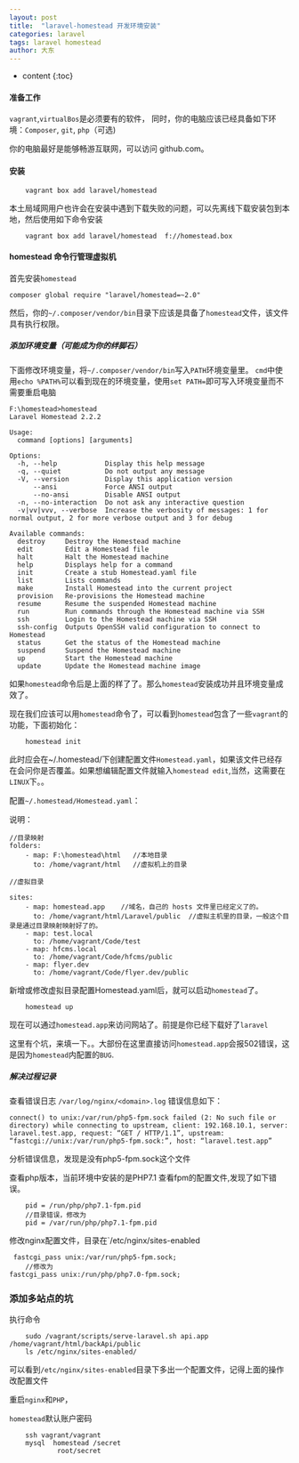 ```yaml
---
layout: post
title:  "laravel-homestead 开发环境安装"
categories: laravel
tags: laravel homestead
author: 大东
---
```


* content
{:toc}


#### 准备工作

`vagrant`,`virtualBos`是必须要有的软件，
同时，你的电脑应该已经具备如下环境：`Composer`, `git`, `php`（可选)

你的电脑最好是能够畅游互联网，可以访问 github.com。

#### 安装
```
    vagrant box add laravel/homestead
```
本土局域网用户也许会在安装中遇到下载失败的问题，可以先离线下载安装包到本地，然后使用如下命令安装 
```
    vagrant box add laravel/homestead  f://homestead.box
```

#### homestead 命令行管理虚拟机

首先安装`homestead`
```
composer global require "laravel/homestead=~2.0"

```
然后，你的`~/.composer/vendor/bin`目录下应该是具备了`homestead`文件，该文件具有执行权限。

##### 添加环境变量（可能成为你的绊脚石）

下面修改环境变量，将`~/.composer/vendor/bin`写入`PATH`环境变量里。
`cmd`中使用`echo %PATH%`可以看到现在的环境变量，使用`set PATH=`即可写入环境变量而不需要重启电脑







```
F:\homestead>homestead
Laravel Homestead 2.2.2

Usage:
  command [options] [arguments]

Options:
  -h, --help            Display this help message
  -q, --quiet           Do not output any message
  -V, --version         Display this application version
      --ansi            Force ANSI output
      --no-ansi         Disable ANSI output
  -n, --no-interaction  Do not ask any interactive question
  -v|vv|vvv, --verbose  Increase the verbosity of messages: 1 for normal output, 2 for more verbose output and 3 for debug

Available commands:
  destroy     Destroy the Homestead machine
  edit        Edit a Homestead file
  halt        Halt the Homestead machine
  help        Displays help for a command
  init        Create a stub Homestead.yaml file
  list        Lists commands
  make        Install Homestead into the current project
  provision   Re-provisions the Homestead machine
  resume      Resume the suspended Homestead machine
  run         Run commands through the Homestead machine via SSH
  ssh         Login to the Homestead machine via SSH
  ssh-config  Outputs OpenSSH valid configuration to connect to Homestead
  status      Get the status of the Homestead machine
  suspend     Suspend the Homestead machine
  up          Start the Homestead machine
  update      Update the Homestead machine image
```
如果`homestead`命令后是上面的样了了。那么`homestead`安装成功并且环境变量成效了。

现在我们应该可以用`homestead`命令了，可以看到`homestead`包含了一些`vagrant`的功能，下面初始化：

```
    homestead init
```
此时应会在~/.homestead/下创建配置文件`Homestead.yaml`，如果该文件已经存在会问你是否覆盖。如果想编辑配置文件就输入`homestead edit`,当然，这需要在`LINUX`下。。

配置`~/.homestead/Homestead.yaml`：


说明：
```
//目录映射
folders:
    - map: F:\homestead\html   //本地目录
      to: /home/vagrant/html   //虚拟机上的目录

//虚拟目录

sites:
    - map: homestead.app    //域名，自己的 hosts 文件里已经定义了的。
      to: /home/vagrant/html/Laravel/public  //虚拟主机里的目录，一般这个目录是通过目录映射映射好了的。
    - map: test.local
      to: /home/vagrant/Code/test
    - map: hfcms.local
      to: /home/vagrant/Code/hfcms/public
    - map: flyer.dev
      to: /home/vagrant/Code/flyer.dev/public
```
新增或修改虚拟目录配置Homestead.yaml后，就可以启动`homestead`了。
```
    homestead up
```
现在可以通过`homestead.app`来访问网站了。前提是你已经下载好了`laravel`

这里有个坑，来填一下。。大部份在这里直接访问`homestead.app`会报502错误，这是因为`homestead`内配置的`BUG`.

#####  解决过程记录

查看错误日志 `/var/log/nginx/<domain>.log`
错误信息如下：
```
connect() to unix:/var/run/php5-fpm.sock failed (2: No such file or directory) while connecting to upstream, client: 192.168.10.1, server: laravel.test.app, request: “GET / HTTP/1.1”, upstream: “fastcgi://unix:/var/run/php5-fpm.sock:”, host: “laravel.test.app”
```
分析错误信息，发现是没有php5-fpm.sock这个文件

查看php版本，当前环境中安装的是PHP7.1
查看fpm的配置文件,发现了如下错误。
```
    pid = /run/php/php7.1-fpm.pid
    //目录错误，修改为
    pid = /var/run/php/php7.1-fpm.pid

```
修改nginx配置文件，目录在`/etc/nginx/sites-enabled
```
 fastcgi_pass unix:/var/run/php5-fpm.sock; 
    //修改为 
fastcgi_pass unix:/run/php/php7.0-fpm.sock;
```

### 添加多站点的坑
执行命令
```
    sudo /vagrant/scripts/serve-laravel.sh api.app  /home/vagrant/html/backApi/public
    ls /etc/nginx/sites-enabled/ 

```
可以看到`/etc/nginx/sites-enabled`目录下多出一个配置文件，记得上面的操作改配置文件

重启`nginx`和`PHP`，

`homestead`默认账户密码
```youtrack
    ssh vagrant/vagrant
    mysql  homestead /secret
            root/secret
```
